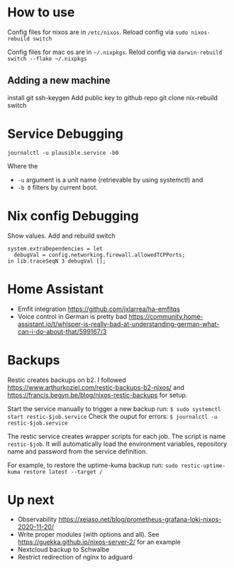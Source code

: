 # How to use

Config files for nixos are in `/etc/nixos`.
Reload config via `sudo nixos-rebuild switch`

Config files for mac os are in `~/.nixpkgs`.
Relod config via `darwin-rebuild switch --flake ~/.nixpkgs `

## Adding a new machine

install git
ssh-keygen
Add public key to github repo
git clone
nix-rebuild switch

# Service Debugging

`journalctl -u plausible.service -b0`

Where the 
- `-u` argument is a unit name (retrievable by using systemctl) and
- `-b 0` filters by current boot.

# Nix config Debugging

Show values. Add and rebuild switch

```
system.extraDependencies = let
  debugVal = config.networking.firewall.allowedTCPPorts;
in lib.traceSeqN 3 debugVal [];
```

# Home Assistant

- Emfit integration https://github.com/jxlarrea/ha-emfitqs
- Voice control in German is pretty bad https://community.home-assistant.io/t/whisper-is-really-bad-at-understanding-german-what-can-i-do-about-that/599167/3

# Backups

Restic creates backups on b2. I followed https://www.arthurkoziel.com/restic-backups-b2-nixos/ and https://francis.begyn.be/blog/nixos-restic-backups for setup.

Start the service manually to trigger a new backup run:
`$ sudo systemctl start restic-$job.service`
Check the ouput for errors:
`$ journalctl -u restic-$job.service`

The restic service creates wrapper scripts for each job. 
The script is name `restic-$job`. It will automatically load the environment variables, repository name and password from the service definition.

For example, to restore the uptime-kuma backup run:
`sudo restic-uptime-kuma restore latest --target /`


# Up next

- Observability https://xeiaso.net/blog/prometheus-grafana-loki-nixos-2020-11-20/
- Write proper modules (with options and all). See https://guekka.github.io/nixos-server-2/ for an example
- Nextcloud backup to Schwalbe
- Restrict redirection of nginx to adguard

